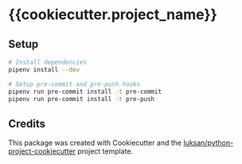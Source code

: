 # {{cookiecutter.project_name}}

## Setup
```sh
# Install dependencies
pipenv install --dev

# Setup pre-commit and pre-push hooks
pipenv run pre-commit install -t pre-commit
pipenv run pre-commit install -t pre-push
```

## Credits
This package was created with Cookiecutter and the
[luksan/python-project-cookiecutter](https://github.com/luksan/python-project-cookiecutter)
project template.
